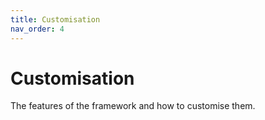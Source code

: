 ```yaml
---
title: Customisation
nav_order: 4
---
```


# Customisation

The features of the framework and how to customise them.
